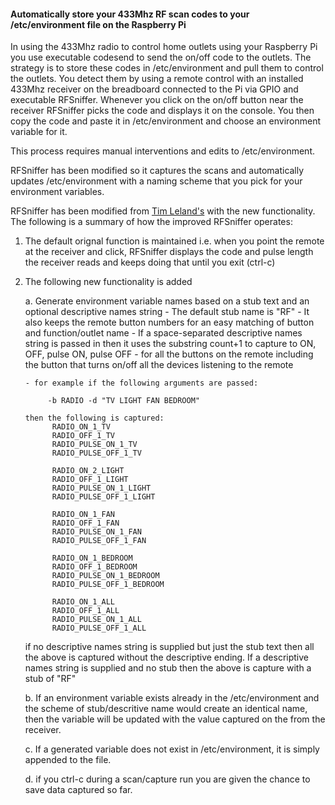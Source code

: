 #### Automatically store your 433Mhz RF scan codes to your /etc/environment file on the Raspberry Pi

In using the 433Mhz radio to control home outlets using your Raspberry Pi you use executable codesend to send the on/off code to the outlets.
The strategy is to store these codes in /etc/environment and pull them to control the outlets. You detect them by using a remote control with
an installed 433Mhz receiver on the breadboard connected to the Pi via GPIO and executable RFSniffer. Whenever you click on the on/off button
near the receiver RFSniffer picks the code and displays it on the console. You then copy the code and paste it in /etc/environment and choose
an environment variable for it.

This process requires manual interventions and edits to /etc/environment.

RFSniffer has been modified so it captures the scans and automatically updates /etc/environment with a naming scheme that you pick for your 
environment variables.

RFSniffer has been modified from [Tim Leland's](https://github.com/timleland/rfoutlet) with the new functionality. The following is a summary of
how the improved RFSniffer operates:

  1. The default orignal function is maintained
      i.e. when you point the remote at the receiver and click, RFSniffer displays the code and pulse length the receiver reads and
      keeps doing that until you exit (ctrl-c) 
  2. The following new functionality is added 

      a. Generate environment variable names based on a stub text and an optional descriptive names string
         - The default stub name is "RF"
         - It also keeps the remote button numbers for an easy matching of button and function/outlet name
         - If a space-separated descriptive names string is passed in then it uses the substring count+1 to capture to ON, OFF, pulse ON, pulse OFF
         - for all the buttons on the remote including the button that turns on/off all the devices listening to the remote

         - for example if the following arguments are passed:

              -b RADIO -d "TV LIGHT FAN BEDROOM"

         then the following is captured:
               RADIO_ON_1_TV
               RADIO_OFF_1_TV
               RADIO_PULSE_ON_1_TV
               RADIO_PULSE_OFF_1_TV

               RADIO_ON_2_LIGHT
               RADIO_OFF_1_LIGHT
               RADIO_PULSE_ON_1_LIGHT
               RADIO_PULSE_OFF_1_LIGHT

               RADIO_ON_1_FAN
               RADIO_OFF_1_FAN
               RADIO_PULSE_ON_1_FAN
               RADIO_PULSE_OFF_1_FAN

               RADIO_ON_1_BEDROOM
               RADIO_OFF_1_BEDROOM
               RADIO_PULSE_ON_1_BEDROOM
               RADIO_PULSE_OFF_1_BEDROOM
 
               RADIO_ON_1_ALL
               RADIO_OFF_1_ALL
               RADIO_PULSE_ON_1_ALL
               RADIO_PULSE_OFF_1_ALL

        if no descriptive names string is supplied but just the stub text then all the above is captured without the descriptive ending.
        If a descriptive names string is supplied and no stub then the above is capture with a stub of "RF"
 
      b. If an environment variable exists already in the /etc/environment and the scheme of stub/descritive name would create an identical name, then
         the variable will be updated with the value captured on the from the receiver. 

      c. If a generated variable does not exist in /etc/environment, it is simply appended to the file.

      d. if you ctrl-c during a scan/capture run you are given the chance to save data captured so far.  


